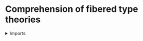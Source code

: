#  Comprehension of fibered type theories

<details><summary>Imports</summary>
```agda
{-# OPTIONS --guardedness #-}

module type-theories.comprehension-type-theories where

open import foundation.universe-levels

open import type-theories.dependent-type-theories
open import type-theories.fibered-dependent-type-theories

open dependent
```
</details>

## Idea

Given a fibered type theory `S` over `T`, we can form the comprehension type theory `∫ST` analogous to the Grothendieck construction

## Definition

```agda
{-
record comprehension
  {l1 l2 l3 l4 : Level} {A : type-theory l1 l2}
  {B : fibered.fibered-type-theory l3 l4 A} : UU (l1 ⊔ l2 ⊔ l3 ⊔ l4)
  where
  coinductive
  field
    type : {!!}
    element : {!!}
    slice : {!!}
-}
```
